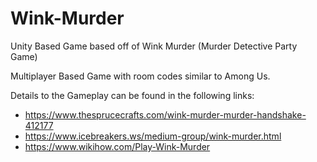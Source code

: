 # Wink-Murder
Unity Based Game based off of Wink Murder (Murder Detective Party Game)

Multiplayer Based Game with room codes similar to Among Us.

Details to the Gameplay can be found in the following links:
- https://www.thesprucecrafts.com/wink-murder-murder-handshake-412177
- https://www.icebreakers.ws/medium-group/wink-murder.html
- https://www.wikihow.com/Play-Wink-Murder

